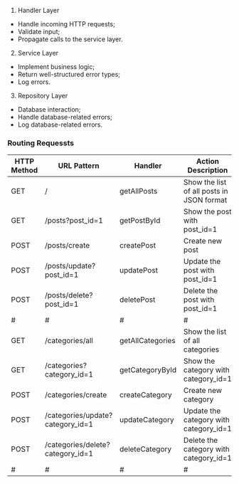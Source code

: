 1. Handler Layer
- Handle incoming HTTP requests;
- Validate input;
- Propagate calls to the service layer.

2. Service Layer
- Implement business logic;
- Return well-structured error types;
- Log errors.

3. Repository Layer
- Database interaction;
- Handle database-related errors;
- Log database-related errors.

### Routing Requessts
|**HTTP Method**|**URL Pattern**|**Handler**|**Action Description**|
|---|---|---|---|
|GET|/|getAllPosts|Show the list of all posts in JSON format|
|GET|/posts?post_id=1|getPostById|Show the post with post_id=1|
|POST|/posts/create|createPost|Create new post|
|POST|/posts/update?post_id=1|updatePost|Update the post with post_id=1|
|POST|/posts/delete?post_id=1|deletePost|Delete the post with post_id=1|
|#|#|#|#|
|GET|/categories/all|getAllCategories|Show the list of all categories|
|GET|/categories?category_id=1|getCategoryById|Show the category with category_id=1|
|POST|/categories/create|createCategory|Create new category|
|POST|/categories/update?category_id=1|updateCategory|Update the category with category_id=1|
|POST|/categories/delete?category_id=1|deleteCategory|Delete the category with category_id=1|
|#|#|#|#|
